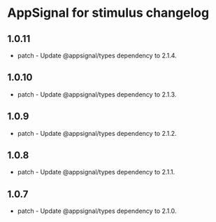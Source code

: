 # AppSignal for stimulus changelog

## 1.0.11

- patch - Update @appsignal/types dependency to 2.1.4.

## 1.0.10

- patch - Update @appsignal/types dependency to 2.1.3.

## 1.0.9

- patch - Update @appsignal/types dependency to 2.1.2.

## 1.0.8

- patch - Update @appsignal/types dependency to 2.1.1.

## 1.0.7

- patch - Update @appsignal/types dependency to 2.1.0.
